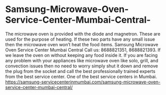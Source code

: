 # Samsung-Microwave-Oven-Service-Center-Mumbai-Central-
The microwave oven is provided with the diode and magnetron. These are used for the purpose of heating. If these two parts have any small issue then the microwave oven won’t heat the food items. Samsung Microwave Oven Service Center Mumbai Central Call us: 8688821351, 8688821393.  If we leave the oven on without keeping any food inside it. If you are facing any problem with your appliances like microwave oven like solo, grill, and convection issues then no need to worry simply shut it down and remove the plug from the socket and call the best professionally trained experts from the best service center. One of the best service centers in Mumbai. https://samsung-servicecenterinmumbai.com/samsung-microwave-oven-service-center-mumbai-central/
